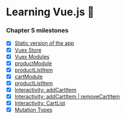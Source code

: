 # Learning Vue.js :tada:

### Chapter 5 milestones

- [x] [Static version of the app](src/app/App.vue)
- [x] [Vuex Store](src/app/store/index.js)
- [x] [Vuex Modules](../../tree/chapter-5/src/app/store/index.js#L6-#L16)
- [x] [productModule](src/app/store/modules/product/index.js)
- [x] [productListItem](src/app/components/product/ProductListItem.vue)
- [x] [cartModule](src/app/store/modules/cart/index.js)
- [x] [productListItem](src/app/components/cart/CarttListItem.vue)
- [x] [Interactivity: addCartItem](../../tree/chapter-5/src/app/components/product/ProductListItem.vue#L17-#L27)
- [x] [Interactivity: addCartItem | removeCartItem](../../tree/chapter-5/src/app/components/cart/CartListItem.vue#L19-#L29)
- [x] [Interactivity: CartList](../../tree/chapter-5/src/app/components/cart/CartList.vue#L30-#L49)
- [x] [Mutation Types](src/app/store/modules/cart/mutation-types.js)
